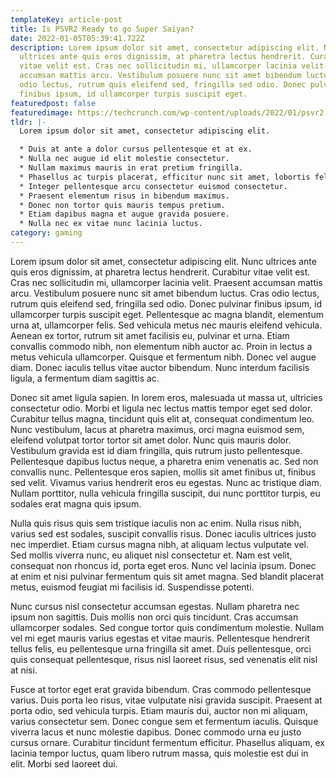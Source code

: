 ```yaml
---
templateKey: article-post
title: Is PSVR2 Ready to go Super Saiyan?
date: 2022-01-05T05:39:41.722Z
description: Lorem ipsum dolor sit amet, consectetur adipiscing elit. Nunc
  ultrices ante quis eros dignissim, at pharetra lectus hendrerit. Curabitur
  vitae velit est. Cras nec sollicitudin mi, ullamcorper lacinia velit. Praesent
  accumsan mattis arcu. Vestibulum posuere nunc sit amet bibendum luctus. Cras
  odio lectus, rutrum quis eleifend sed, fringilla sed odio. Donec pulvinar
  finibus ipsum, id ullamcorper turpis suscipit eget.
featuredpost: false
featuredimage: https://techcrunch.com/wp-content/uploads/2022/01/psvr2.jpg
tldr: |-
  Lorem ipsum dolor sit amet, consectetur adipiscing elit.

  * Duis at ante a dolor cursus pellentesque et at ex.
  * Nulla nec augue id elit molestie consectetur.
  * Nullam maximus mauris in erat pretium fringilla.
  * Phasellus ac turpis placerat, efficitur nunc sit amet, lobortis felis.
  * Integer pellentesque arcu consectetur euismod consectetur.
  * Praesent elementum risus in bibendum maximus.
  * Donec non tortor quis mauris tempus pretium.
  * Etiam dapibus magna et augue gravida posuere.
  * Nulla nec ex vitae nunc lacinia luctus.
category: gaming
---
```

Lorem ipsum dolor sit amet, consectetur adipiscing elit. Nunc ultrices ante quis eros dignissim, at pharetra lectus hendrerit. Curabitur vitae velit est. Cras nec sollicitudin mi, ullamcorper lacinia velit. Praesent accumsan mattis arcu. Vestibulum posuere nunc sit amet bibendum luctus. Cras odio lectus, rutrum quis eleifend sed, fringilla sed odio. Donec pulvinar finibus ipsum, id ullamcorper turpis suscipit eget. Pellentesque ac magna blandit, elementum urna at, ullamcorper felis. Sed vehicula metus nec mauris eleifend vehicula. Aenean ex tortor, rutrum sit amet facilisis eu, pulvinar et urna. Etiam convallis commodo nibh, non elementum nibh auctor ac. Proin in lectus a metus vehicula ullamcorper. Quisque et fermentum nibh. Donec vel augue diam. Donec iaculis tellus vitae auctor bibendum. Nunc interdum facilisis ligula, a fermentum diam sagittis ac.

Donec sit amet ligula sapien. In lorem eros, malesuada ut massa ut, ultricies consectetur odio. Morbi et ligula nec lectus mattis tempor eget sed dolor. Curabitur tellus magna, tincidunt quis elit at, consequat condimentum leo. Nunc vestibulum, lacus at pharetra maximus, orci magna euismod sem, eleifend volutpat tortor tortor sit amet dolor. Nunc quis mauris dolor. Vestibulum gravida est id diam fringilla, quis rutrum justo pellentesque. Pellentesque dapibus luctus neque, a pharetra enim venenatis ac. Sed non convallis nunc. Pellentesque eros sapien, mollis sit amet finibus ut, finibus sed velit. Vivamus varius hendrerit eros eu egestas. Nunc ac tristique diam. Nullam porttitor, nulla vehicula fringilla suscipit, dui nunc porttitor turpis, eu sodales erat magna quis ipsum.

Nulla quis risus quis sem tristique iaculis non ac enim. Nulla risus nibh, varius sed est sodales, suscipit convallis risus. Donec iaculis ultrices justo nec imperdiet. Etiam cursus magna nibh, at aliquam lectus vulputate vel. Sed mollis viverra nunc, eu aliquet nisl consectetur et. Nam est velit, consequat non rhoncus id, porta eget eros. Nunc vel lacinia ipsum. Donec at enim et nisi pulvinar fermentum quis sit amet magna. Sed blandit placerat metus, euismod feugiat mi facilisis id. Suspendisse potenti.

Nunc cursus nisl consectetur accumsan egestas. Nullam pharetra nec ipsum non sagittis. Duis mollis non orci quis tincidunt. Cras accumsan ullamcorper sodales. Sed congue tortor quis condimentum molestie. Nullam vel mi eget mauris varius egestas et vitae mauris. Pellentesque hendrerit tellus felis, eu pellentesque urna fringilla sit amet. Duis pellentesque, orci quis consequat pellentesque, risus nisl laoreet risus, sed venenatis elit nisl at nisi.

Fusce at tortor eget erat gravida bibendum. Cras commodo pellentesque varius. Duis porta leo risus, vitae vulputate nisi gravida suscipit. Praesent at porta odio, sed vehicula turpis. Etiam mauris dui, auctor non mi aliquam, varius consectetur sem. Donec congue sem et fermentum iaculis. Quisque viverra lacus et nunc molestie dapibus. Donec commodo urna eu justo cursus ornare. Curabitur tincidunt fermentum efficitur. Phasellus aliquam, ex lacinia tempor luctus, quam libero rutrum massa, quis molestie est dui in elit. Morbi sed laoreet dui.